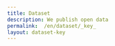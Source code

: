 ```yaml
---
title: Dataset
description: We publish open data
permalink:  /en/dataset/_key_
layout: dataset-key
---
```

